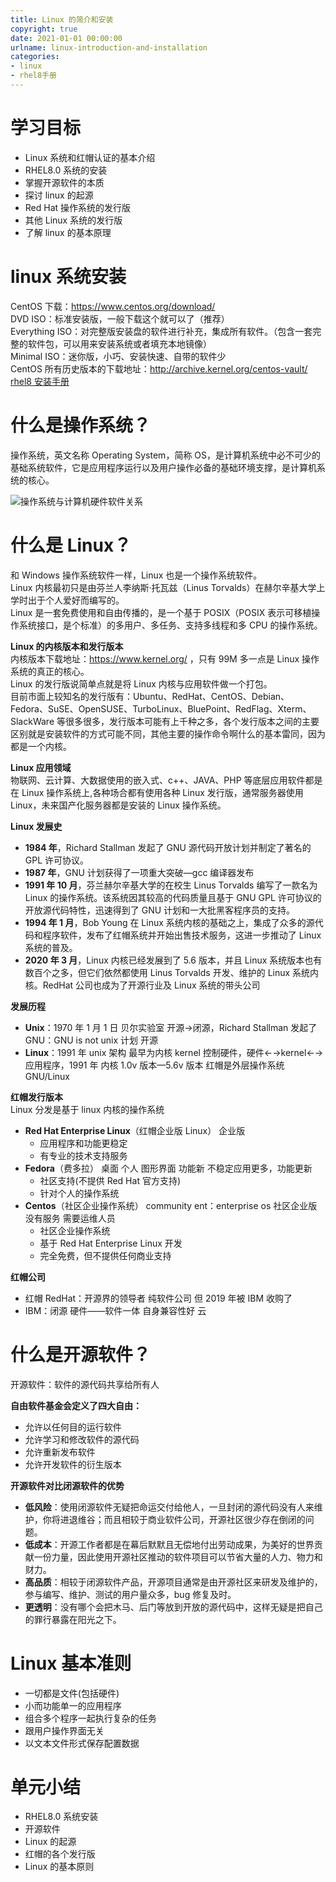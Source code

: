 ```yaml
---
title: Linux 的简介和安装
copyright: true
date: 2021-01-01 00:00:00
urlname: linux-introduction-and-installation
categories:
- linux
- rhel8手册
---
```

# 学习目标  
- Linux 系统和红帽认证的基本介绍
- RHEL8.0 系统的安装
- 掌握开源软件的本质
- 探讨 linux 的起源
- Red Hat 操作系统的发行版
- 其他 Linux 系统的发行版
- 了解 linux 的基本原理

# linux 系统安装  
CentOS 下载：https://www.centos.org/download/  
DVD ISO：标准安装版，一般下载这个就可以了（推荐）  
Everything ISO：对完整版安装盘的软件进行补充，集成所有软件。（包含一套完整的软件包，可以用来安装系统或者填充本地镜像）  
Minimal ISO：迷你版，小巧、安装快速、自带的软件少  
CentOS 所有历史版本的下载地址：http://archive.kernel.org/centos-vault/
[rhel8 安装手册](https://www.lofter.com/lpost/4ba01091_1cabbd565)
<!-- more -->  

# 什么是操作系统？  
操作系统，英文名称 Operating System，简称 OS，是计算机系统中必不可少的基础系统软件，它是应用程序运行以及用户操作必备的基础环境支撑，是计算机系统的核心。  

![操作系统与计算机硬件软件关系](https://lsky.sfhj.top/i/main/2023-03/96F0C320ADD182842FBA7D0D28146A5183660388D3149919CAB5C0163FAC9C5A.png)

# 什么是 Linux？  
和 Windows 操作系统软件一样，Linux 也是一个操作系统软件。  
Linux 内核最初只是由芬兰人李纳斯·托瓦兹（Linus Torvalds）在赫尔辛基大学上学时出于个人爱好而编写的。  
Linux 是一套免费使用和自由传播的，是一个基于 POSIX（POSIX 表示可移植操作系统接口，是个标准）的多用户、多任务、支持多线程和多 CPU 的操作系统。 

**Linux 的内核版本和发行版本**  
内核版本下载地址：https://www.kernel.org/ ，只有 99M 多一点是 Linux 操作系统的真正的核心。  
Linux 的发行版说简单点就是将 Linux 内核与应用软件做一个打包。  
目前市面上较知名的发行版有：Ubuntu、RedHat、CentOS、Debian、Fedora、SuSE、OpenSUSE、TurboLinux、BluePoint、RedFlag、Xterm、SlackWare 等很多很多，发行版本可能有上千种之多，各个发行版本之间的主要区别就是安装软件的方式可能不同，其他主要的操作命令啊什么的基本雷同，因为都是一个内核。  

**Linux 应用领域**  
物联网、云计算、大数据使用的嵌入式、c++、JAVA、PHP 等底层应用软件都是在 Linux 操作系统上,各种场合都有使用各种 Linux 发行版，通常服务器使用 Linux，未来国产化服务器都是安装的 Linux 操作系统。

**Linux 发展史**  
- **1984 年**，Richard Stallman 发起了 GNU 源代码开放计划并制定了著名的 GPL 许可协议。
- **1987 年**，GNU 计划获得了一项重大突破—gcc 编译器发布
- **1991 年 10 月**，芬兰赫尔辛基大学的在校生 Linus Torvalds 编写了一款名为 Linux 的操作系统。该系统因其较高的代码质量且基于 GNU GPL 许可协议的开放源代码特性，迅速得到了 GNU 计划和一大批黑客程序员的支持。
- **1994 年 1 月**，Bob Young 在 Linux 系统内核的基础之上，集成了众多的源代码和程序软件，发布了红帽系统并开始出售技术服务，这进一步推动了 Linux 系统的普及。
- **2020 年 3 月**，Linux 内核已经发展到了 5.6 版本，并且 Linux 系统版本也有数百个之多，但它们依然都使用 Linus Torvalds 开发、维护的 Linux 系统内核。RedHat 公司也成为了开源行业及 Linux 系统的带头公司

**发展历程**  
- **Unix**：1970 年 1 月 1 日 贝尔实验室 开源→闭源，Richard Stallman 发起了 GNU：GNU is not unix 计划 开源
- **Linux**：1991 年 unix 架构 最早为内核 kernel 控制硬件，硬件←→kernel←→应用程序，1991 年 内核 1.0v 版本—5.6v 版本 红帽是外层操作系统  GNU/Linux

**红帽发行版本**  
Linux 分发是基于 linux 内核的操作系统  
- **Red Hat Enterprise Linux**（红帽企业版 Linux） 企业版
	* 应用程序和功能更稳定
	* 有专业的技术支持服务
- **Fedora**（费多拉） 桌面 个人 图形界面 功能新 不稳定应用更多，功能更新
	* 社区支持(不提供 Red Hat 官方支持)
	* 针对个人的操作系统
- **Centos**（社区企业操作系统） community ent：enterprise os 社区企业版 没有服务 需要运维人员
	* 社区企业操作系统
	* 基于 Red Hat Enterprise Linux 开发
	* 完全免费，但不提供任何商业支持

**红帽公司**  
- 红帽 RedHat：开源界的领导者 纯软件公司  但 2019 年被 IBM 收购了
- IBM：闭源 硬件——软件一体 自身兼容性好 云

# 什么是开源软件？  
开源软件：软件的源代码共享给所有人

**自由软件基金会定义了四大自由：**  
- 允许以任何目的运行软件
- 允许学习和修改软件的源代码
- 允许重新发布软件
- 允许开发软件的衍生版本

**开源软件对比闭源软件的优势**  
- **低风险**：使用闭源软件无疑把命运交付给他人，一旦封闭的源代码没有人来维护，你将进退维谷；而且相较于商业软件公司，开源社区很少存在倒闭的问题。
- **低成本**：开源工作者都是在幕后默默且无偿地付出劳动成果，为美好的世界贡献一份力量，因此使用开源社区推动的软件项目可以节省大量的人力、物力和财力。
- **高品质**：相较于闭源软件产品，开源项目通常是由开源社区来研发及维护的，参与编写、维护、测试的用户量众多，bug 修复及时。
- **更透明**：没有哪个会把木马、后门等放到开放的源代码中，这样无疑是把自己的罪行暴露在阳光之下。

# Linux 基本准则  
- 一切都是文件(包括硬件)
- 小而功能单一的应用程序
- 组合多个程序一起执行复杂的任务
- 跟用户操作界面无关
- 以文本文件形式保存配置数据

# 单元小结  
- RHEL8.0 系统安装
- 开源软件
- Linux 的起源
- 红帽的各个发行版
- Linux 的基本原则
